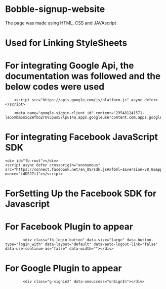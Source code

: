 # Bobble-signup-website

The page was made using HTML, CSS and JAVAscript



# Used for Linking StyleSheets

<link rel="stylesheet" href="node_modules/font-awesome/css/font-awesome.min.css">
        <link rel='stylesheet' href='style.css' type='text/css' />

# For integrating Google Api, the documentation was followed and the below codes were used

<!--Google Platform Library-->
        <script src="https://apis.google.com/js/platform.js" async defer></script>

<!--To Specify Client ID-->
        <meta name="google-signin-client_id" content="235481241571-le55mbm5o5q2efbo2rnv5puo57lpu14u.apps.googleusercontent.com.apps.googleusercontent.com">
                   
# For integrating Facebook JavaScript SDK

    <div id="fb-root"></div>
    <script async defer crossorigin="anonymous" src="https://connect.facebook.net/en_US/sdk.js#xfbml=1&version=v8.0&appId=380110219828582&autoLogAppEvents=1" nonce="LdDEJ7i1"></script>
    
# ForSetting Up the Facebook SDK for Javascript

<script>
    window.fbAsyncInit = function() {
      FB.init({
        appId      : '258718028843750',
        cookie     : true,
        xfbml      : true,
        version    : 'v8.0'
      });
        
      FB.AppEvents.logPageView();   
        
    };
  
    (function(d, s, id){
       var js, fjs = d.getElementsByTagName(s)[0];
       if (d.getElementById(id)) {return;}
       js = d.createElement(s); js.id = id;
       js.src = "https://connect.facebook.net/en_US/sdk.js";
       fjs.parentNode.insertBefore(js, fjs);
     }(document, 'script', 'facebook-jssdk'));
  </script>
  
# For Facebook Plugin to appear

            <div class="fb-login-button" data-size="large" data-button-type="login_with" data-layout="default" data-auto-logout-link="false" data-use-continue-as="false" data-width=""></div>

# For Google Plugin to appear

            <div class="g-signin2" data-onsuccess="onSignIn"></div>
  
  
        
